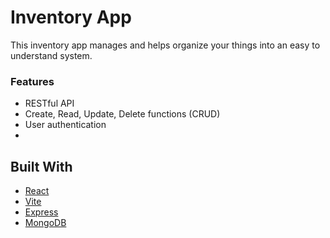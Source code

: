 # Inventory App
This inventory app manages and helps organize your things into an easy to understand system.

### Features
- RESTful API
- Create, Read, Update, Delete functions (CRUD)
- User authentication
- 

## Built With
- [React](https://react.dev/)
- [Vite](https://vitejs.dev/)
- [Express](https://expressjs.com/)
- [MongoDB](https://www.mongodb.com/)
